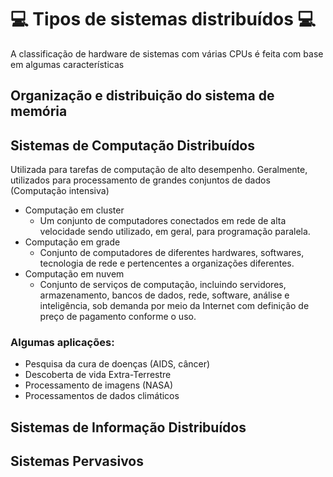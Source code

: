


# 💻 Tipos de sistemas distribuídos 💻

A classificação de hardware de sistemas com várias CPUs é feita com base em algumas características
## Organização e distribuição do sistema de memória

## Sistemas de Computação Distribuídos 
Utilizada para tarefas de computação de alto desempenho. Geralmente, utilizados para processamento de grandes conjuntos de dados (Computação intensiva)

- Computação em cluster
  - Um conjunto de computadores conectados em rede de alta velocidade sendo utilizado, em geral, para programação paralela.
- Computação em grade
  - Conjunto de computadores de diferentes hardwares, softwares, tecnologia de rede e pertencentes a organizações diferentes.
- Computação em nuvem 
  - Conjunto de serviços de computação, incluindo servidores, armazenamento, bancos de dados, rede, software, análise e inteligência, sob demanda por meio da Internet com definição de preço de pagamento conforme o uso.

### Algumas aplicações:
  - Pesquisa da cura de doenças (AIDS, câncer)
  - Descoberta de vida Extra-Terrestre
  - Processamento de imagens (NASA)
  - Processamentos de dados climáticos

## Sistemas de Informação Distribuídos 

## Sistemas Pervasivos

